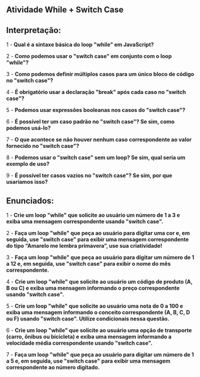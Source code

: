 ## Atividade While + Switch Case

## Interpretação:

1 - **Qual é a sintaxe básica do loop "while" em JavaScript?**

2 - **Como podemos usar o "switch case" em conjunto com o loop "while"?**

3 - **Como podemos definir múltiplos casos para um único bloco de código no "switch case"?**

4 - **É obrigatório usar a declaração "break" após cada caso no "switch case"?**

5 - **Podemos usar expressões booleanas nos casos do "switch case"?**

6 - **É possível ter um caso padrão no "switch case"? Se sim, como podemos usá-lo?**

7 - **O que acontece se não houver nenhum caso correspondente ao valor fornecido no "switch case"?**

8 - **Podemos usar o "switch case" sem um loop? Se sim, qual seria um exemplo de uso?**

9 - **É possível ter casos vazios no "switch case"? Se sim, por que usaríamos isso?**


## Enunciados:

1 - **Crie um loop "while" que solicite ao usuário um número de 1 a 3 e exiba uma mensagem correspondente usando "switch case".**

2 - **Faça um loop "while" que peça ao usuário para digitar uma cor e, em seguida, use "switch case" para exibir uma mensagem correspondente do tipo “Amarelo me lembra primavera”, use sua criatividade!**

3 - **Faça um loop "while" que peça ao usuário para digitar um número de 1 a 12 e, em seguida, use "switch case" para exibir o nome do mês correspondente.**

4 - **Crie um loop "while" que solicite ao usuário um código de produto (A, B ou C) e exiba uma mensagem informando o preço correspondente usando "switch case".**

5 - **Crie um loop "while" que solicite ao usuário uma nota de 0 a 100 e exiba uma mensagem informando o conceito correspondente (A, B, C, D ou F) usando "switch case". Utilize condicionais nessa questão.**

6 - **Crie um loop "while" que solicite ao usuário uma opção de transporte (carro, ônibus ou bicicleta) e exiba uma mensagem informando a velocidade média correspondente usando "switch case".**

7 - **Faça um loop "while" que peça ao usuário para digitar um número de 1 a 5 e, em seguida, use "switch case" para exibir uma mensagem correspondente ao número digitado.**
